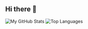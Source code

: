 ## Hi there 👋

<!--
**hav142/hav142** is a ✨ _special_ ✨ repository because its `README.md` (this file) appears on your GitHub profile.

Here are some ideas to get you started:

- 🔭 I’m currently working on ...
- 🌱 I’m currently learning ...
- 👯 I’m looking to collaborate on ...
- 🤔 I’m looking for help with ...
- 💬 Ask me about ...
- 📫 How to reach me: ...
- 😄 Pronouns: ...
- ⚡ Fun fact: ...


![Your GitHub Stats](https://github-readme-stats.vercel.app/api?username=hav142&show_icons=true&theme=tokyonight)

![Top Languages](https://github-readme-stats.vercel.app/api/top-langs/?username=hav142&layout=compact&theme=tokyonight)

![GitHub Streak](https://streak-stats.demolab.com/?user=hav142&theme=tokyonight)
-->

![My GitHub Stats](https://github-readme-stats-git-master-hav142s-projects.vercel.app/api?username=hav142&show_icons=true&theme=tokyonight&count_private=true)
![Top Languages](https://github-readme-stats-git-master-hav142s-projects.vercel.app/api/top-langs/?username=hav142&layout=compact&theme=tokyonight&count_private=true)
